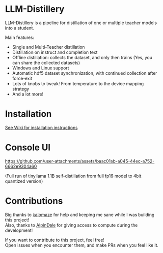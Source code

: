# LLM-Distillery

LLM-Distillery is a pipeline for distillation of one or multiple teacher models into a student.

Main features:
* Single and Multi-Teacher distillation
* Distillation on instruct and completion text
* Offline distillation: collects the dataset, and only then trains (Yes, you can share the collected datasets)
* Windows and Linux support
* Automatic hdf5 dataset synchronization, with continued collection after force-exit
* Lots of knobs to tweak! From temperature to the device mapping strategy
* And a lot more!
  
# Installation
[See Wiki for installation instructions](https://github.com/golololologol/LLM-Distillery/wiki)

# Console UI
https://github.com/user-attachments/assets/baac01ab-a045-44ec-a752-6662e9304a60

(Full run of tinyllama 1.1B self-distillation from full fp16 model to 4bit quantized version)

# Contributions
Big thanks to [kalomaze](https://github.com/kalomaze) for help and keeping me sane while I was building this project!\
Also, thanks to [AlpinDale](https://github.com/AlpinDale) for giving access to compute during the development!
 
If you want to contribute to this project, feel free!\
Open issues when you encounter them, and make PRs when you feel like it.




